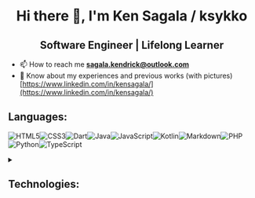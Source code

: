 <h1 align="center">Hi there 👋, I'm Ken Sagala / ksykko</h1>
<h2 align="center">Software Engineer | Lifelong Learner</h2>

- 📫 How to reach me **sagala.kendrick@outlook.com**
- 📄 Know about my experiences and previous works (with pictures) [https://www.linkedin.com/in/kensagala/](https://www.linkedin.com/in/kensagala/)

<h2 align="left">Languages:</h2>

![HTML5](https://img.shields.io/badge/html5-%23E34F26.svg?style=for-the-badge&logo=html5&logoColor=white)![CSS3](https://img.shields.io/badge/css3-%231572B6.svg?style=for-the-badge&logo=css3&logoColor=white)![Dart](https://img.shields.io/badge/dart-%230175C2.svg?style=for-the-badge&logo=dart&logoColor=white)![Java](https://img.shields.io/badge/java-%23ED8B00.svg?style=for-the-badge&logo=openjdk&logoColor=white)![JavaScript](https://img.shields.io/badge/javascript-%23323330.svg?style=for-the-badge&logo=javascript&logoColor=%23F7DF1E)![Kotlin](https://img.shields.io/badge/kotlin-%237F52FF.svg?style=for-the-badge&logo=kotlin&logoColor=white)![Markdown](https://img.shields.io/badge/markdown-%23000000.svg?style=for-the-badge&logo=markdown&logoColor=white)![PHP](https://img.shields.io/badge/php-%23777BB4.svg?style=for-the-badge&logo=php&logoColor=white)![Python](https://img.shields.io/badge/python-3670A0?style=for-the-badge&logo=python&logoColor=ffdd54)![TypeScript](https://img.shields.io/badge/typescript-%23007ACC.svg?style=for-the-badge&logo=typescript&logoColor=white)

<details>
<summary><h2 align="left">Technologies:</h2></summary>
<h3 align="left">Frontend:</h3>

![Next JS](https://img.shields.io/badge/Next-black?style=for-the-badge&logo=next.js&logoColor=white)![Redux](https://img.shields.io/badge/redux-%23593d88.svg?style=for-the-badge&logo=redux&logoColor=white)![React Router](https://img.shields.io/badge/React_Router-CA4245?style=for-the-badge&logo=react-router&logoColor=white)![React](https://img.shields.io/badge/react-%2320232a.svg?style=for-the-badge&logo=react&logoColor=%2361DAFB)![Socket.io](https://img.shields.io/badge/Socket.io-black?style=for-the-badge&logo=socket.io&badgeColor=010101)![TailwindCSS](https://img.shields.io/badge/tailwindcss-%2338B2AC.svg?style=for-the-badge&logo=tailwind-css&logoColor=white)![Vite](https://img.shields.io/badge/vite-%23646CFF.svg?style=for-the-badge&logo=vite&logoColor=white)![Webpack](https://img.shields.io/badge/webpack-%238DD6F9.svg?style=for-the-badge&logo=webpack&logoColor=black)![Zod](https://img.shields.io/badge/zod-%233068b7.svg?style=for-the-badge&logo=zod&logoColor=white)

<h3 align="left">Backend and Server:</h3>

![Express.js](https://img.shields.io/badge/express.js-%23404d59.svg?style=for-the-badge&logo=express&logoColor=%2361DAFB)![NodeJS](https://img.shields.io/badge/node.js-6DA55F?style=for-the-badge&logo=node.js&logoColor=white)![Code-Igniter](https://img.shields.io/badge/CodeIgniter-%23EF4223.svg?style=for-the-badge&logo=codeIgniter&logoColor=white)

<h3 align="left">Database:</h3>

![MongoDB](https://img.shields.io/badge/MongoDB-%234ea94b.svg?style=for-the-badge&logo=mongodb&logoColor=white)![MySQL](https://img.shields.io/badge/mysql-4479A1.svg?style=for-the-badge&logo=mysql&logoColor=white)

<h3 align="left">Cloud Services:</h3>

![AWS](https://img.shields.io/badge/AWS-%23232F3E.svg?style=for-the-badge&logo=amazon-aws&logoColor=white)![Firebase](https://img.shields.io/badge/firebase-%23039BE5.svg?style=for-the-badge&logo=firebase)![Netlify](https://img.shields.io/badge/netlify-%23000000.svg?style=for-the-badge&logo=netlify&logoColor=#00C7B7)![Vercel](https://img.shields.io/badge/vercel-%23000000.svg?style=for-the-badge&logo=vercel&logoColor=#000000)

<h3 align="left">API:</h3>

![Apollo-GraphQL](https://img.shields.io/badge/-ApolloGraphQL-311C87?style=for-the-badge&logo=apollo-graphql)![PayPal](https://img.shields.io/badge/PayPal-00457C?style=for-the-badge&logo=paypal&logoColor=white)

<h3 align="left">Mobile Development:</h3>

![Flutter](https://img.shields.io/badge/Flutter-%2302569B.svg?style=for-the-badge&logo=Flutter&logoColor=white)![React Native](https://img.shields.io/badge/react_native-%2320232a.svg?style=for-the-badge&logo=react&logoColor=%2361DAFB)


<h3 align="left">Security Standards:</h3>

![OAuth](https://img.shields.io/badge/OAuth-%23326CE5.svg?style=for-the-badge&logo=OAuth&logoColor=white)![JWT](https://img.shields.io/badge/JWT-%23000000.svg?style=for-the-badge&logo=JSON%20web%20tokens&logoColor=white)


<h3 align="left">Data Visualization:</h3>

![Chart.js](https://img.shields.io/badge/chart.js-F5788D.svg?style=for-the-badge&logo=chart.js&logoColor=white)

<h3 align="left">CI/CD:</h3>

![GitHub Actions](https://img.shields.io/badge/github%20actions-%232671E5.svg?style=for-the-badge&logo=githubactions&logoColor=white)
</details>

<br>
